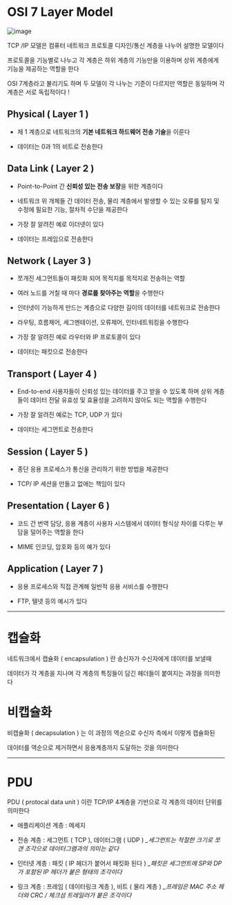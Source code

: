 # OSI 7 Layer Model

![image](https://miro.medium.com/max/828/1*tnEkvHfXNnhv7xAthT2sJQ.png)

TCP /IP 모델은 컴퓨터 네트워크 프로토콜 디자인/통신 계층을 나누어 설명한 모델이다

프로토콜을 기능별로 나누고 각 계층은 하위 계층의 기능만을 이용하며 상위 계층에게 기능을 제공하는 역할을 한다

OSI 7계층라고 불리기도 하며 두 모델이 각 나누는 기준이 다르지만 역할은 동일하며 각 계층은 서로 독립적이다 !

## Physical ( Layer 1 )
- 제 1 계층으로 네트워크의 **기본 네트워크 하드웨어 전송 기술**을 이룬다

- 데이터는 0과 1의 비트로 전송한다

## Data Link ( Layer 2 )
- Point-to-Point 간 **신뢰성 있는 전송 보장**을 위한 계층이다

- 네트워크 위 개체들 간 데이터 전송, 물리 계층에서 발생할 수 있는 오류를 탐지 및 수정에 필요한 기능, 절차적 수단을 제공한다

- 가장 잘 알려진 예로 이더넷이 있다

- 데이터는 프레임으로 전송한다

## Network ( Layer 3 )
- 쪼개진 세그먼트들이 패킷화 되어 목적지를 목적지로 전송하는 역할 

- 여러 노드를 거칠 때 마다 **경로를 찾아주는 역할**을 수행한다

- 인터넷이 가능하게 만드는 계층으로 다양한 길이의 데이터를 네트워크로 전송한다

- 라우팅, 흐름제어, 세그멘테이션, 오류제어, 인터네트워킹을 수행한다

- 가장 잘 알려진 예로 라우터와 IP 프로토콜이 있다

- 데이터는 패킷으로 전송한다

## Transport ( Layer 4 )
- End-to-end 사용자들이 신뢰성 있는 데이터를 주고 받을 수 있도록 하며 상위 계층들이 데이터 전달 유효성 및 효율성을 고려하지 않아도 되는 역할을 수행한다

- 가장 잘 알려진 예로는 TCP, UDP 가 있다

- 데이터는 세그먼트로 전송한다

## Session ( Layer 5 )
- 종단 응용 프로세스가 통신을 관리하기 위한 방법을 제공한다

- TCP/ IP 세션을 만들고 없애는 책임이 있다

## Presentation ( Layer 6 )
- 코드 간 번역 담당, 응용 계층이 사용자 시스템에서 데이터 형식상 차이를 다루는 부담을 덜어주는 역할을 한다

- MIME 인코딩, 암호화 등의 예가 있다

## Application ( Layer 7 )
- 응용 프로세스와 직접 관계해 일반적 응용 서비스를 수행한다

- FTP, 텔넷 등의 예시가 있다

---

# 캡슐화
네트워크에서 캡슐화 ( encapsulation )  란 송신자가 수신자에게 데이터를 보낼때

데이터가 각 계층을 지나며 각 계층의 특징들이 담긴 헤더들이 붙여지는 과정을 의미한다

# 비캡슐화
비캡슐화 ( decapsulation ) 는 이 과정의 역순으로 수신자 측에서 이렇게 캡슐화된

데이터를 역순으로 제거하면서 응용계층까지 도달하는 것을 의미한다

---

# PDU
PDU ( protocal data unit ) 이란 TCP/IP 4계층을 기반으로 각 계층의 데이터 단위를 의미한다
- 애플리케이션 계층 : 메세지
  
- 전송 계층 : 세그먼트 ( TCP ), 데이터그램 ( UDP )
  *_세그먼트는 적절한 크기로 쪼갠 조각으로 데이터그램과의 의미는 같다*
  
- 인터넷 계층 : 패킷 ( IP 헤더가 붙어서 패킷화 된다 )
  *_패킷은 세그먼트에 SP와 DP가 포함된 IP 헤더가 붙은 형태의 조각이다*

- 링크 계층 : 프레임 ( 데이터링크 계층 ), 비트 ( 물리 계층 )
  *_프레임은 MAC 주소 헤더와 CRC / 체크섬 트레일러가 붙은 조각이다*
